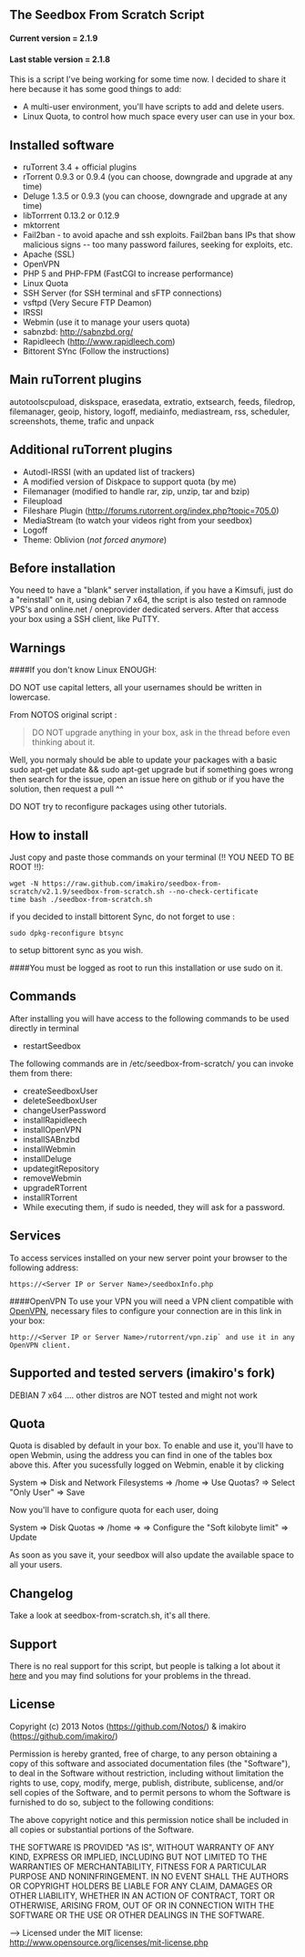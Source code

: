 ## The Seedbox From Scratch Script
#### Current version = 2.1.9
#### Last stable version = 2.1.8

This is a script I've being working for some time now. I decided to share it here because it has some good things to add:

* A multi-user environment, you'll have scripts to add and delete users.
* Linux Quota, to control how much space every user can use in your box.

## Installed software
* ruTorrent 3.4 + official plugins
* rTorrent 0.9.3 or 0.9.4 (you can choose, downgrade and upgrade at any time)
* Deluge 1.3.5 or 0.9.3 (you can choose, downgrade and upgrade at any time)
* libTorrrent 0.13.2 or 0.12.9
* mktorrent
* Fail2ban - to avoid apache and ssh exploits. Fail2ban bans IPs that show malicious signs -- too many password failures, seeking for exploits, etc.
* Apache (SSL)
* OpenVPN
* PHP 5 and PHP-FPM (FastCGI to increase performance)
* Linux Quota
* SSH Server (for SSH terminal and sFTP connections)
* vsftpd (Very Secure FTP Deamon)
* IRSSI
* Webmin (use it to manage your users quota)
* sabnzbd: http://sabnzbd.org/
* Rapidleech (http://www.rapidleech.com)
* Bittorent SYnc (Follow the instructions)

## Main ruTorrent plugins
autotoolscpuload, diskspace, erasedata, extratio, extsearch, feeds, filedrop, filemanager, geoip, history, logoff, mediainfo, mediastream, rss, scheduler, screenshots, theme, trafic and unpack

## Additional ruTorrent plugins
* Autodl-IRSSI (with an updated list of trackers)
* A modified version of Diskpace to support quota (by me)
* Filemanager (modified to handle rar, zip, unzip, tar and bzip)
* Fileupload
* Fileshare Plugin (http://forums.rutorrent.org/index.php?topic=705.0)
* MediaStream (to watch your videos right from your seedbox)
* Logoff
* Theme: Oblivion (_not forced anymore_)

## Before installation
You need to have a "blank" server installation, if you have a Kimsufi, just do a "reinstall" on it, using debian 7 x64, the script is also tested on ramnode VPS's and online.net / oneprovider dedicated servers. 
After that access your box using a SSH client, like PuTTY.

## Warnings

####If you don't know Linux ENOUGH:

DO NOT use capital letters, all your usernames should be written in lowercase.

From NOTOS original script : 
> DO NOT upgrade anything in your box, ask in the thread before even thinking about it.

Well, you normaly should be able to update your packages with a basic 
sudo apt-get update && sudo apt-get upgrade
but if something goes wrong then search for the issue, open an issue here on github or if you have the solution, then request a pull ^^

DO NOT try to reconfigure packages using other tutorials.

## How to install
Just copy and paste those commands on your terminal (!! YOU NEED TO BE ROOT !!):

```
wget -N https://raw.github.com/imakiro/seedbox-from-scratch/v2.1.9/seedbox-from-scratch.sh --no-check-certificate
time bash ./seedbox-from-scratch.sh
```
if you decided to install bittorent Sync, do not forget to use :
```
sudo dpkg-reconfigure btsync
```
to setup bittorent sync as you wish.

####You must be logged as root to run this installation or use sudo on it.

## Commands
After installing you will have access to the following commands to be used directly in terminal
* restartSeedbox

The following commands are in /etc/seedbox-from-scratch/ you can invoke them from there:
* createSeedboxUser
* deleteSeedboxUser
* changeUserPassword
* installRapidleech
* installOpenVPN
* installSABnzbd
* installWebmin
* installDeluge
* updategitRepository
* removeWebmin
* upgradeRTorrent
* installRTorrent
* While executing them, if sudo is needed, they will ask for a password.

## Services
To access services installed on your new server point your browser to the following address:
```
https://<Server IP or Server Name>/seedboxInfo.php
```

####OpenVPN
To use your VPN you will need a VPN client compatible with [OpenVPN](http://openvpn.net/index.php?option=com_content&id=357), necessary files to configure your connection are in this link in your box:
```
http://<Server IP or Server Name>/rutorrent/vpn.zip` and use it in any OpenVPN client.
```

## Supported and tested servers (imakiro's fork)
DEBIAN 7 x64 .... other distros are NOT tested and might not work

## Quota
Quota is disabled by default in your box. To enable and use it, you'll have to open Webmin, using the address you can find in one of the tables box above this. After you sucessfully logged on Webmin, enable it by clicking

System => Disk and Network Filesystems => /home => Use Quotas? => Select "Only User" => Save

Now you'll have to configure quota for each user, doing

System => Disk Quotas => /home => <username> => Configure the "Soft kilobyte limit" => Update

As soon as you save it, your seedbox will also update the available space to all your users.

## Changelog
Take a look at seedbox-from-scratch.sh, it's all there.

## Support

There is no real support for this script, but people is talking a lot about it [here](http://www.torrent-invites.com/seedbox-tutorials/207635-seedbox-scratch-script-multi-user-quota-sabnzbd-deluge.html) and you may find solutions for your problems in the thread.


## License

Copyright (c) 2013 Notos (https://github.com/Notos/) & imakiro (https://github.com/imakiro/)

Permission is hereby granted, free of charge, to any person obtaining a copy of this software and associated documentation files (the "Software"), to deal in the Software without restriction, including without limitation the rights to use, copy, modify, merge, publish, distribute, sublicense, and/or sell copies of the Software, and to permit persons to whom the Software is furnished to do so, subject to the following conditions: 

The above copyright notice and this permission notice shall be included in all copies or substantial portions of the Software. 

THE SOFTWARE IS PROVIDED "AS IS", WITHOUT WARRANTY OF ANY KIND, EXPRESS OR IMPLIED, INCLUDING BUT NOT LIMITED TO THE WARRANTIES OF MERCHANTABILITY, FITNESS FOR A PARTICULAR PURPOSE AND NONINFRINGEMENT. IN NO EVENT SHALL THE AUTHORS OR COPYRIGHT HOLDERS BE LIABLE FOR ANY CLAIM, DAMAGES OR OTHER LIABILITY, WHETHER IN AN ACTION OF CONTRACT, TORT OR OTHERWISE, ARISING FROM, OUT OF OR IN CONNECTION WITH THE SOFTWARE OR THE USE OR OTHER DEALINGS IN THE SOFTWARE.

--> Licensed under the MIT license: http://www.opensource.org/licenses/mit-license.php
